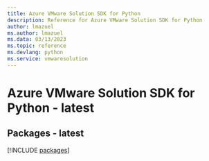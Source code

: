 ```yaml
---
title: Azure VMware Solution SDK for Python
description: Reference for Azure VMware Solution SDK for Python
author: lmazuel
ms.author: lmazuel
ms.data: 03/13/2023
ms.topic: reference
ms.devlang: python
ms.service: vmwaresolution
---
```

# Azure VMware Solution SDK for Python - latest
## Packages - latest
[!INCLUDE [packages](vmware-solution-index.md)]